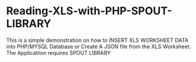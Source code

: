 # Reading-XLS-with-PHP-SPOUT-LIBRARY
This is a simple demonstration on how to INSERT XLS WORKSHEET DATA into PHP/MYSQL Database or Create A JSON file from the XLS Worksheet. The Applicatiion requires SPOUT LIBRARY
